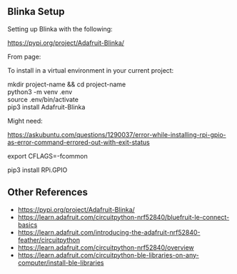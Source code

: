 


## Blinka Setup 

Setting up Blinka with the following:

https://pypi.org/project/Adafruit-Blinka/


From page:

To install in a virtual environment in your current project:

mkdir project-name && cd project-name<br>
python3 -m venv .env<br>
source .env/bin/activate<br>
pip3 install Adafruit-Blinka<br>

Might need:

https://askubuntu.com/questions/1290037/error-while-installing-rpi-gpio-as-error-command-errored-out-with-exit-status


export CFLAGS=-fcommon

pip3 install RPi.GPIO





## Other References

- https://pypi.org/project/Adafruit-Blinka/
- https://learn.adafruit.com/circuitpython-nrf52840/bluefruit-le-connect-basics
- https://learn.adafruit.com/introducing-the-adafruit-nrf52840-feather/circuitpython
- https://learn.adafruit.com/circuitpython-nrf52840/overview
- https://learn.adafruit.com/circuitpython-ble-libraries-on-any-computer/install-ble-libraries





